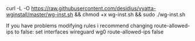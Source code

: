 curl -L -O https://raw.githubusercontent.com/desidius/vyatta-wginstall/master/wg-inst.sh &&
chmod +x wg-inst.sh &&
sudo ./wg-inst.sh

If you have problems modifying rules i recommend changing route-allowed-ips to false:
set interfaces wireguard wg0 route-allowed-ips false